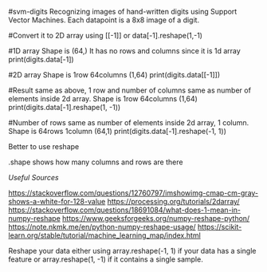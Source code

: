 #svm-digits
Recognizing images of hand-written digits using Support Vector Machines. Each datapoint is a 8x8 image of a digit. 

#Convert it to 2D array using [[-1]] or data[-1].reshape(1,-1)

#1D array Shape is (64,) It has no rows and columns since it is 1d array
print(digits.data[-1])

#2D array Shape is 1row 64columns (1,64)
print(digits.data[[-1]])

#Result same as above, 1 row and number of columns same as number of elements inside 2d array. Shape is 1row 64columns (1,64)
print(digits.data[-1].reshape(1, -1))

#Number of rows same as number of elements inside 2d array, 1 column. Shape is 64rows 1column (64,1)
print(digits.data[-1].reshape(-1, 1))

Better to use reshape

.shape shows how many columns and rows are there 

*Useful Sources*

https://stackoverflow.com/questions/12760797/imshowimg-cmap-cm-gray-shows-a-white-for-128-value
https://processing.org/tutorials/2darray/
https://stackoverflow.com/questions/18691084/what-does-1-mean-in-numpy-reshape
https://www.geeksforgeeks.org/numpy-reshape-python/
https://note.nkmk.me/en/python-numpy-reshape-usage/
https://scikit-learn.org/stable/tutorial/machine_learning_map/index.html

Reshape your data either using array.reshape(-1, 1) if your data has a single feature or array.reshape(1, -1) if it contains a single sample.
